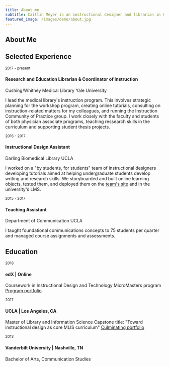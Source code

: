 ```yaml
---
title: About me
subtitle: Caitlin Meyer is an instructional designer and librarian in Connecticut.
featured_image: /images/demo/about.jpg
---
```


## About Me


## Selected Experience

<small>2017 - present</small>
#### Research and Education Librarian &amp; Coordinator of Instruction
Cushing/Whitney Medical Library
Yale University

I lead the medical library's instruction program. This involves strategic planning for the workshop program, creating online tutorials, consulting on instruction-related matters for my colleagues, and running the Instruction Community of Practice group. I work closely with the faculty and students of both physician associate programs, teaching ressearch skills in the curriculum and supporting student thesis projects. 

<small>2016 - 2017</small>
#### Instructional Design Assistant
Darling Biomedical Library
UCLA

I worked on a "by students, for students" team of instructional designers developing tutorials aimed at helping undergraduate students develop writing and research skills. We storyboarded and built online learning objects, tested them, and deployed them on the [team's site](https://uclalibrary.github.io/research-tips) and in the university's LMS. 

<small>2015 - 2017</small>
#### Teaching Assistant
Department of Communication
UCLA

I taught foundational communications concepts to 75 students per quarter and managed course assignments and assessments. 
  
## Education

  <small>2018</small>
  #### edX | Online
  Coursework in Instructional Design and Technology MicroMasters program
  [Program portfolio](https://caitlinmeyer.github.io/idt-portfolio/)
  
  <small>2017</small>
  #### UCLA | Los Angeles, CA
  Master of Library and Information Science
  Capstone title: "Toward instructional design as core MLIS curriculum"
  [Culminating portfolio](http://bit.ly/mlis-portfolio)
  
  <small>2013</small>
  #### Vanderbilt University | Nashville, TN
  Bachelor of Arts, Communication Studies
  
